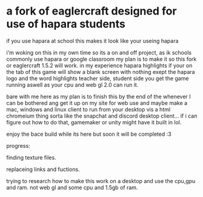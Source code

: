 # a fork of eaglercraft designed for use of hapara students

if you use hapara at school this makes it look like your useing hapara

i'm woking on this in my own time so its a on and off project, as ik schools commonly use hapara or google classroom my plan is to make it so this fork
or eaglercraft 1.5.2 will work. in my experience hapara highlights if your on the tab of this game will show a blank screen with nothing exept the hapara logo 
and the word highlights teacher side, student side you get the game running aswell as your cpu and web gl 2.0 can run it.

bare with me here as my plan is to finish this by the end of the whenever I can be bothered ang get it up on my site for web use and maybe make a mac, windows and linux client to run from 
your desktop vis a html chromeium thing sorta like the snapchat and discord desktop client... if i can figure out how to do that, gamemaker or unity might have it built in lol.

enjoy the bace build while its here but soon it will be completed :3




progress:

finding texture files.

replaceing links and fuctions.

trying to research how to make this work on a desktop and use the cpu,gpu and ram. not web gl and some cpu and 1.5gb of ram.
